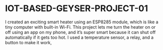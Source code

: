 # IOT-BASED-GEYSER-PROJECT-01
I created an exciting smart heater using an ESP8285 module, which is like a tiny computer with built-in Wi-Fi. This project lets me turn the heater on or off using an app on my phone, and it’s super smart because it can shut off automatically if it gets too hot. I used a temperature sensor, a relay, and a button to make it work,
